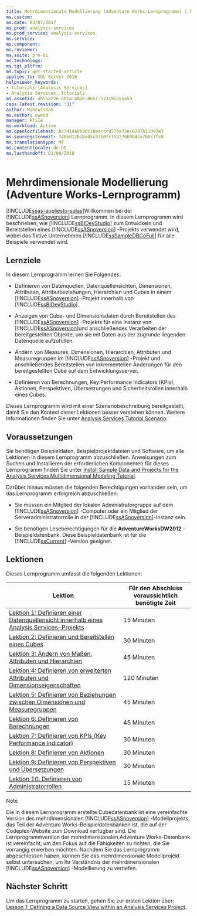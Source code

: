 ```yaml
---
title: Mehrdimensionale Modellierung (Adventure Works-Lernprogramm) | Microsoft Docs
ms.custom: 
ms.date: 03/07/2017
ms.prod: analysis-services
ms.prod_service: analysis-services
ms.service: 
ms.component: 
ms.reviewer: 
ms.suite: pro-bi
ms.technology: 
ms.tgt_pltfrm: 
ms.topic: get-started-article
applies_to: SQL Server 2016
helpviewer_keywords:
- tutorials [Analysis Services]
- Analysis Services, tutorials
ms.assetid: db55e226-601a-4026-8651-573195555a59
caps.latest.revision: "31"
author: Minewiskan
ms.author: owend
manager: kfile
ms.workload: Active
ms.openlocfilehash: bc7d14a9b90c18eeccc977ba73ec6787b11093e7
ms.sourcegitcommit: f486d12078a45c87b0fcf52270b904ca7b0c7fc8
ms.translationtype: MT
ms.contentlocale: de-DE
ms.lasthandoff: 01/08/2018
---
```

# <a name="multidimensional-modeling-adventure-works-tutorial"></a>Mehrdimensionale Modellierung (Adventure Works-Lernprogramm)
[!INCLUDE[ssas-appliesto-sqlas](../includes/ssas-appliesto-sqlas.md)]Willkommen bei der [!INCLUDE[ssASnoversion](../includes/ssasnoversion-md.md)] Lernprogramm. In diesem Lernprogramm wird beschrieben, wie [!INCLUDE[ssBIDevStudio](../includes/ssbidevstudio-md.md)] zum Entwickeln und Bereitstellen eines [!INCLUDE[ssASnoversion](../includes/ssasnoversion-md.md)] -Projekts verwendet wird, wobei das fiktive Unternehmen [!INCLUDE[ssSampleDBCoFull](../includes/sssampledbcofull-md.md)] für alle Beispiele verwendet wird.  
  
## <a name="what-you-will-learn"></a>Lernziele  
In diesem Lernprogramm lernen Sie Folgendes:  
  
-   Definieren von Datenquellen, Datenquellensichten, Dimensionen, Attributen, Attributbeziehungen, Hierarchien und Cubes in einem [!INCLUDE[ssASnoversion](../includes/ssasnoversion-md.md)] -Projekt innerhalb von [!INCLUDE[ssBIDevStudio](../includes/ssbidevstudio-md.md)].  
  
-   Anzeigen von Cube- und Dimensionsdaten durch Bereitstellen des [!INCLUDE[ssASnoversion](../includes/ssasnoversion-md.md)] -Projekts für eine Instanz von [!INCLUDE[ssASnoversion](../includes/ssasnoversion-md.md)]und anschließendes Verarbeiten der bereitgestellten Objekte, um sie mit Daten aus der zugrunde liegenden Datenquelle aufzufüllen.  
  
-   Ändern von Measures, Dimensionen, Hierarchien, Attributen und Measuregruppen im [!INCLUDE[ssASnoversion](../includes/ssasnoversion-md.md)] -Projekt und anschließendes Bereitstellen von inkrementellen Änderungen für den bereitgestellten Cube auf dem Entwicklungsserver.  
  
-   Definieren von Berechnungen, Key Performance Indicators (KPIs), Aktionen, Perspektiven, Übersetzungen und Sicherheitsrollen innerhalb eines Cubes.  
  
Dieses Lernprogramm wird mit einer Szenariobeschreibung bereitgestellt, damit Sie den Kontext dieser Lektionen besser verstehen können. Weitere Informationen finden Sie unter [Analysis Services Tutorial Scenario](../analysis-services/analysis-services-tutorial-scenario.md).  
  
## <a name="prerequisites"></a>Voraussetzungen  
Sie benötigen Beispieldaten, Beispielprojektdateien und Software, um alle Lektionen in diesem Lernprogramm abzuschließen. Anweisungen zum Suchen und Installieren der erforderlichen Komponenten für dieses Lernprogramm finden Sie unter [Install Sample Data and Projects for the Analysis Services Multidimensional Modeling Tutorial](../analysis-services/install-sample-data-and-projects.md).  
  
Darüber hinaus müssen die folgenden Berechtigungen vorhanden sein, um das Lernprogramm erfolgreich abzuschließen:  
  
-   Sie müssen ein Mitglied der lokalen Administratorgruppe auf dem [!INCLUDE[ssASnoversion](../includes/ssasnoversion-md.md)] -Computer oder ein Mitglied der Serveradministratorrolle in der [!INCLUDE[ssASnoversion](../includes/ssasnoversion-md.md)]-Instanz sein.  
  
-   Sie benötigen Leseberechtigungen für die **AdventureWorksDW2012** -Beispieldatenbank. Diese Beispieldatenbank ist für die [!INCLUDE[ssCurrent](../includes/sscurrent-md.md)] -Version geeignet.  
  
## <a name="lessons"></a>Lektionen  
Dieses Lernprogramm umfasst die folgenden Lektionen:  
  
|Lektion|Für den Abschluss voraussichtlich benötigte Zeit|  
|----------|------------------------------|  
|[Lektion 1: Definieren einer Datenquellensicht innerhalb eines Analysis Services-Projekts](../analysis-services/lesson-1-defining-a-data-source-view-within-an-analysis-services-project.md)|15 Minuten|  
|[Lektion 2: Definieren und Bereitstellen eines Cubes](../analysis-services/lesson-2-defining-and-deploying-a-cube.md)|30 Minuten|  
|[Lektion 3: Ändern von Maßen, Attributen und Hierarchien](../analysis-services/lesson-3-modifying-measures-attributes-and-hierarchies.md)|45 Minuten|  
|[Lektion 4: Definieren von erweiterten Attributen und Dimensionseigenschaften](../analysis-services/lesson-4-defining-advanced-attribute-and-dimension-properties.md)|120 Minuten|  
|[Lektion 5: Definieren von Beziehungen zwischen Dimensionen und Measuregruppen](../analysis-services/lesson-5-defining-relationships-between-dimensions-and-measure-groups.md)|45 Minuten|  
|[Lektion 6: Definieren von Berechnungen](../analysis-services/lesson-6-defining-calculations.md)|45 Minuten|  
|[Lektion 7: Definieren von KPIs &#40;Key Performance Indicator&#41;](../analysis-services/lesson-7-defining-key-performance-indicators-kpis.md)|30 Minuten|  
|[Lektion 8: Definieren von Aktionen](../analysis-services/lesson-8-defining-actions.md)|30 Minuten|  
|[Lektion 9: Definieren von Perspektiven und Übersetzungen](../analysis-services/lesson-9-defining-perspectives-and-translations.md)|30 Minuten|  
|[Lektion 10: Definieren von Administratorrollen](../analysis-services/lesson-10-defining-administrative-roles.md)|15 Minuten|  
  
> [!NOTE]  
> Die in diesem Lernprogramm erstellte Cubedatenbank ist eine vereinfachte Version des mehrdimensionalen [!INCLUDE[ssASnoversion](../includes/ssasnoversion-md.md)] -Modellprojekts, das Teil der Adventure Works-Beispieldatenbanken ist, die auf der Codeplex-Website zum Download verfügbar sind. Die Lernprogrammversion der mehrdimensionalen Adventure Works-Datenbank ist vereinfacht, um den Fokus auf die Fähigkeiten zu richten, die Sie vorrangig erwerben möchten. Nachdem Sie das Lernprogramm abgeschlossen haben, können Sie das mehrdimensionale Modellprojekt selbst untersuchen, um Ihr Verständnis der mehrdimensionalen [!INCLUDE[ssASnoversion](../includes/ssasnoversion-md.md)] -Modellierung zu vertiefen.  
  
## <a name="next-step"></a>Nächster Schritt  
Um das Lernprogramm zu starten, gehen Sie zur ersten Lektion über: [Lesson 1: Defining a Data Source View within an Analysis Services Project](../analysis-services/lesson-1-defining-a-data-source-view-within-an-analysis-services-project.md).  
  
  
  

